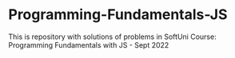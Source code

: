 # Programming-Fundamentals-JS
This is repository with solutions of problems in SoftUni Course: Programming Fundamentals with JS - Sept 2022
